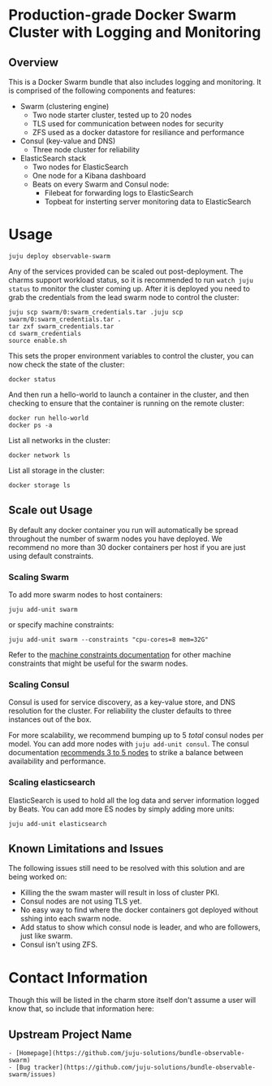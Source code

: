 # Production-grade Docker Swarm Cluster with Logging and Monitoring

## Overview

This is a Docker Swarm bundle that also includes logging and monitoring. It is comprised of the following components and features:

- Swarm (clustering engine)
  - Two node starter cluster, tested up to 20 nodes  
  - TLS used for communication between nodes for security
  - ZFS used as a docker datastore for resiliance and performance
- Consul (key-value and DNS)
  - Three node cluster for reliability
- ElasticSearch stack
   - Two nodes for ElasticSearch
   - One node for a Kibana dashboard
   - Beats on every Swarm and Consul node:
     - Filebeat for forwarding logs to ElasticSearch
     - Topbeat for insterting server monitoring data to ElasticSearch

# Usage

    juju deploy observable-swarm

Any of the services provided can be scaled out post-deployment. The charms support workload status, so it is recommended to run `watch juju status` to monitor the cluster coming up. After it is deployed you need to grab the credentials from the lead swarm node to control the cluster:

    juju scp swarm/0:swarm_credentials.tar .juju scp swarm/0:swarm_credentials.tar .
    tar zxf swarm_credentials.tar
    cd swarm_credentials
    source enable.sh

This sets the proper environment variables to control the cluster, you can now check the state of the cluster:

    docker status

And then run a hello-world to launch a container in the cluster, and then checking to ensure that the container is running on the remote cluster:

    docker run hello-world
    docker ps -a

List all networks in the cluster:

    docker network ls

List all storage in the cluster:

    docker storage ls

## Scale out Usage

By default any docker container you run will automatically be spread throughout the number of swarm nodes you have deployed. We recommend no more than 30 docker containers per host if you are just using default constraints.

### Scaling Swarm

To add more swarm nodes to host containers:

    juju add-unit swarm

or specify machine constraints:

    juju add-unit swarm --constraints "cpu-cores=8 mem=32G"

Refer to the [machine constraints documentation](https://jujucharms.com/docs/stable/charms-constraints) for other machine constraints that might be useful for the swarm nodes.

### Scaling Consul

Consul is used for service discovery, as a key-value store, and DNS resolution for the cluster. For reliability the cluster defaults to three instances out of the box.

For more scalability, we recommend bumping up to 5 _total_ consul nodes per model. You can add more nodes with `juju add-unit consul`. The consul documentation [recommends 3 to 5 nodes](https://www.consul.io/docs/internals/architecture.html) to strike a balance between availability and performance.

### Scaling elasticsearch

ElasticSearch is used to hold all the log data and server information logged by Beats. You can add more ES nodes by simply adding more units:

    juju add-unit elasticsearch

## Known Limitations and Issues

 The following issues still need to be resolved with this solution and are being worked on:

 - Killing the the swam master will result in loss of cluster PKI.
 - Consul nodes are not using TLS yet.
 - No easy way to find where the docker containers got deployed without sshing into each swarm node.
 - Add status to show which consul node is leader, and who are followers, just like swarm.
 - Consul isn't using ZFS.

# Contact Information

  Though this will be listed in the charm store itself don't assume a user will
  know that, so include that information here:

## Upstream Project Name

    - [Homepage](https://github.com/juju-solutions/bundle-observable-swarm)
    - [Bug tracker](https://github.com/juju-solutions/bundle-observable-swarm/issues)
